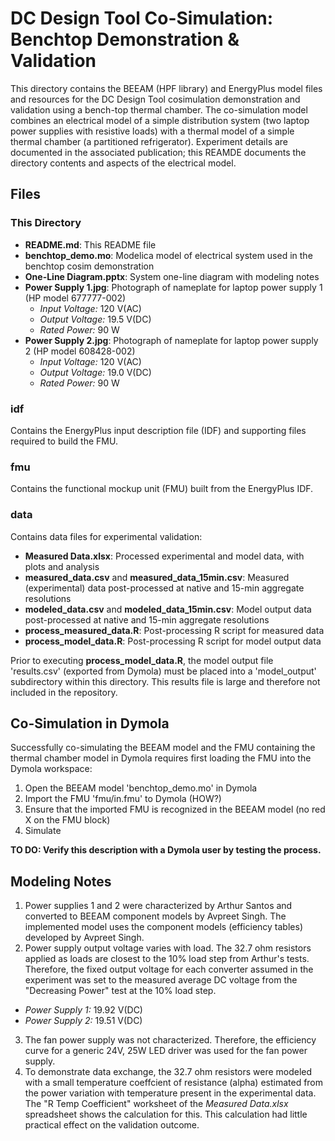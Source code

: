 DC Design Tool Co-Simulation: Benchtop Demonstration & Validation
=================================================================

This directory contains the BEEAM (HPF library) and EnergyPlus model files and resources for the DC Design Tool cosimulation demonstration and validation using a bench-top thermal chamber. The co-simulation model combines an electrical model of a simple distribution system (two laptop power supplies with resistive loads) with a thermal model of a simple thermal chamber (a partitioned refrigerator). Experiment details are documented in the associated publication; this REAMDE documents the directory contents and aspects of the electrical model.

Files
-----

### This Directory ###

- **README.md**: This README file
- **benchtop_demo.mo**: Modelica model of electrical system used in the benchtop cosim demonstration
- **One-Line Diagram.pptx**: System one-line diagram with modeling notes
- **Power Supply 1.jpg**: Photograph of nameplate for laptop power supply 1 (HP model 677777-002)
  - *Input Voltage:* 120 V(AC)
  - *Output Voltage:* 19.5 V(DC)
  - *Rated Power:* 90 W
- **Power Supply 2.jpg**: Photograph of nameplate for laptop power supply 2 (HP model 608428-002)
  - *Input Voltage:* 120 V(AC)
  - *Output Voltage:* 19.0 V(DC)
  - *Rated Power:* 90 W

### idf ###

Contains the EnergyPlus input description file (IDF) and supporting files required to build the FMU.

### fmu ###

Contains the functional mockup unit (FMU) built from the EnergyPlus IDF.

### data ###

Contains data files for experimental validation:

- **Measured Data.xlsx**: Processed experimental and model data, with plots and analysis
- **measured_data.csv** and **measured_data_15min.csv**: Measured (experimental) data post-processed at native and 15-min aggregate resolutions
- **modeled_data.csv** and **modeled_data_15min.csv**: Model output data post-processed at native and 15-min aggregate resolutions
- **process_measured_data.R**: Post-processing R script for measured data
- **process_model_data.R**: Post-processing R script for model output data

Prior to executing **process_model_data.R**, the model output file 'results.csv'  (exported from Dymola) must be placed into a 'model_output' subdirectory within this directory. This results file is large and therefore not included in the repository.

Co-Simulation in Dymola
-----------------------

Successfully co-simulating the BEEAM model and the FMU containing the thermal chamber model in Dymola requires first loading the FMU into the Dymola workspace:

1. Open the BEEAM model 'benchtop_demo.mo' in Dymola
2. Import the FMU 'fmu/in.fmu' to Dymola (HOW?)
3. Ensure that the imported FMU is recognized in the BEEAM model (no red X on the FMU block)
4. Simulate

**TO DO: Verify this description with a Dymola user by testing the process.**

Modeling Notes
--------------

1. Power supplies 1 and 2 were characterized by Arthur Santos and converted to BEEAM component models by Avpreet Singh. The implemented model uses the component models (efficiency tables) developed by Avpreet Singh.
2. Power supply output voltage varies with load. The 32.7 ohm resistors applied as loads are closest to the 10% load step from Arthur's tests. Therefore, the fixed output voltage for each converter assumed in the experiment was set to the measured average DC voltage from the "Decreasing Power" test at the 10% load step.
  - *Power Supply 1:* 19.92 V(DC)
  - *Power Supply 2:* 19.51 V(DC)
3. The fan power supply was not characterized. Therefore, the efficiency curve for a generic 24V, 25W LED driver was used for the fan power supply.
4. To demonstrate data exchange, the 32.7 ohm resistors were modeled with a small temperature coeffcient of resistance (alpha) estimated from the power variation with temperature present in the experimental data. The "R Temp Coefficient" worksheet of the *Measured Data.xlsx* spreadsheet shows the calculation for this. This calculation had little practical effect on the validation outcome.
